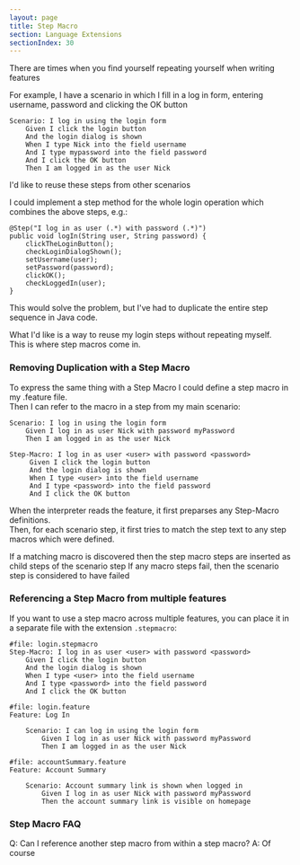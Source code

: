```yaml
---
layout: page
title: Step Macro
section: Language Extensions
sectionIndex: 30
---
```


There are times when you find yourself repeating yourself when writing features

For example, I have a scenario in which I fill in a log in form, entering username, password and clicking the OK button  

    Scenario: I log in using the login form
        Given I click the login button
        And the login dialog is shown
        When I type Nick into the field username
        And I type mypassword into the field password
        And I click the OK button
        Then I am logged in as the user Nick

I'd like to reuse these steps from other scenarios

I could implement a step method for the whole login operation which combines the above steps, e.g.:

    @Step("I log in as user (.*) with password (.*)")
    public void logIn(String user, String password) {
        clickTheLoginButton();
        checkLoginDialogShown();
        setUsername(user);
        setPassword(password);
        clickOK();
        checkLoggedIn(user);       
    }
    
This would solve the problem, but I've had to duplicate the entire step sequence in Java code.  

What I'd like is a way to reuse my login steps without repeating myself.  
This is where step macros come in.

### Removing Duplication with a Step Macro

To express the same thing with a Step Macro I could define a step macro in my .feature file.  
Then I can refer to the macro in a step from my main scenario:

    Scenario: I log in using the login form
        Given I log in as user Nick with password myPassword
        Then I am logged in as the user Nick

    Step-Macro: I log in as user <user> with password <password>
         Given I click the login button
         And the login dialog is shown
         When I type <user> into the field username
         And I type <password> into the field password
         And I click the OK button

When the interpreter reads the feature, it first preparses any Step-Macro definitions.  
Then, for each scenario step, it first tries to match the step text to any step macros which were defined.  

If a matching macro is discovered then the step macro steps are inserted as child steps of the scenario step
If any macro steps fail, then the scenario step is considered to have failed

### Referencing a Step Macro from multiple features

If you want to use a step macro across multiple features, you can place it in a separate file with the extension `.stepmacro`: 

    #file: login.stepmacro
    Step-Macro: I log in as user <user> with password <password>
        Given I click the login button
        And the login dialog is shown
        When I type <user> into the field username
        And I type <password> into the field password
        And I click the OK button
         
    #file: login.feature
    Feature: Log In 
    
        Scenario: I can log in using the login form
            Given I log in as user Nick with password myPassword
            Then I am logged in as the user Nick
        
    #file: accountSummary.feature
    Feature: Account Summary
     
        Scenario: Account summary link is shown when logged in
            Given I log in as user Nick with password myPassword
            Then the account summary link is visible on homepage
            
### Step Macro FAQ

Q: Can I reference another step macro from within a step macro?
A: Of course
 
 